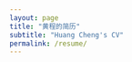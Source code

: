```yaml
---
layout: page
title: "黄程的简历"
subtitle: "Huang Cheng's CV"
permalink: /resume/
---
```


<object type="application/pdf" data="/assets/pdf/cv.pdf" id="review" style="width:840px; height:1200px;"></object>
